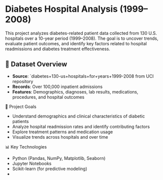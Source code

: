 # Diabetes Hospital Analysis (1999–2008)

This project analyzes diabetes-related patient data collected from 130 U.S. hospitals over a 10-year period (1999–2008). 
The goal is to uncover trends, evaluate patient outcomes, and identify key factors related to hospital readmissions and diabetes treatment effectiveness.

## 📂 Dataset Overview

- **Source**:  `diabetes+130-us+hospitals+for+years+1999-2008 from UCI repository
- **Records**: Over 100,000 inpatient admissions
- **Features**: Demographics, diagnoses, lab results, medications, procedures, and hospital outcomes

🎯 Project Goals

- Understand demographics and clinical characteristics of diabetic patients
- Analyze hospital readmission rates and identify contributing factors
- Explore treatment patterns and medication usage
- Visualize trends across hospitals and over time

📊 Key Technologies

- Python (Pandas, NumPy, Matplotlib, Seaborn)
- Jupyter Notebooks
- Scikit-learn (for predictive modeling)
-

